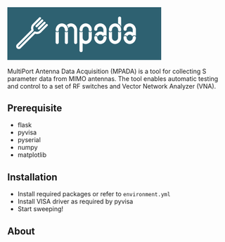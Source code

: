 
<!-- <p align="center"> -->
<img src="static/img/cover.png" alt="MPADA" class="center" width="350">
<!-- </p> -->

MultiPort Antenna Data Acquisition (MPADA) is a tool for collecting S parameter data from MIMO antennas.
The tool enables automatic testing and control to a set of RF switches and Vector Network Analyzer (VNA).

## Prerequisite

- flask
- pyvisa
- pyserial
- numpy
- matplotlib

## Installation

- Install required packages or refer to `environment.yml`
- Install VISA driver as required by pyvisa
- Start sweeping!

## About

